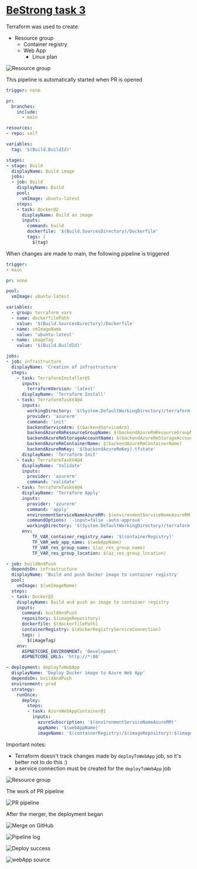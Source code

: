# [BeStrong task 3](https://github.com/Liub0myr/uitware_BeStrong_task3/)

Terraform was used to create:
* Resource group
  * Container registry
  * Web App
    * Linux plan

![Resource group](images/resource-group.png)

This pipeline is automatically started when PR is opened

```yml
trigger: none

pr:
  branches:
    include:
      - main

resources:
- repo: self

variables:
  tag: '$(Build.BuildId)'

stages:
- stage: Build
  displayName: Build image
  jobs:
  - job: Build
    displayName: Build
    pool:
      vmImage: ubuntu-latest
    steps:
    - task: Docker@2
      displayName: Build an image
      inputs:
        command: build
        dockerfile: '$(Build.SourcesDirectory)/Dockerfile'
        tags: |
          $(tag)
```

When changes are made to main, the following pipeline is triggered

```yml
trigger:
- main

pr: none

pool:
  vmImage: ubuntu-latest

variables:
  - group: terraform_vars
  - name: dockerfilePath
    value: '$(Build.SourcesDirectory)/Dockerfile'
  - name: vmImageName
    value: 'ubuntu-latest'
  - name: imageTag
    value: '$(Build.BuildId)'

jobs:
- job: infrastructure
  displayName: 'Creation of infrastructure'
  steps:
    - task: TerraformInstaller@1
      inputs:
        terraformVersion: 'latest'
      displayName: 'Terraform Install'
    - task: TerraformTaskV4@4
      inputs:
        workingDirectory: '$(System.DefaultWorkingDirectory)/terraform'
        provider: 'azurerm'
        command: 'init'
        backendServiceArm: $(backendServiceArm)
        backendAzureRmResourceGroupName: $(backendAzureRmResourceGroupName)
        backendAzureRmStorageAccountName: $(backendAzureRmStorageAccountName)
        backendAzureRmContainerName: $(backendAzureRmContainerName)
        backendAzureRmKey: '$(backendAzureRmKey).tfstate'
      displayName: 'Terraform Init'
    - task: TerraformTaskV4@4
      displayName: 'Validate'
      inputs:
        provider: 'azurerm'
        command: 'validate'
    - task: TerraformTaskV4@4
      displayName: 'Terraform Apply'
      inputs:
        provider: 'azurerm'
        command: 'apply'
        environmentServiceNameAzureRM: $(environmentServiceNameAzureRM)
        commandOptions: '-input=false -auto-approve'
        workingDirectory: '$(System.DefaultWorkingDirectory)/terraform'
      env:
          TF_VAR_container_registry_name: '$(containerRegistry)'
          TF_VAR_web_app_name: $(webAppName)
          TF_VAR_res_group_name: $(az_res_group_name)
          TF_VAR_res_group_location: $(az_res_group_location)

- job: buildAndPush
  dependsOn: infrastructure
  displayName: 'Build and push Docker image to container registry'
  pool:
    vmImage: $(vmImageName)
  steps:
  - task: Docker@2
    displayName: Build and push an image to container registry
    inputs:
      command: buildAndPush
      repository: $(imageRepository)
      dockerfile: $(dockerfilePath)
      containerRegistry: $(dockerRegistryServiceConnection)
      tags: |
        $(imageTag)
    env:
      ASPNETCORE_ENVIRONMENT: 'Development'
      ASPNETCORE_URLS: 'http://*:80'

- deployment: deployToWebApp
  displayName: 'Deploy Docker image to Azure Web App'
  dependsOn: buildAndPush
  environment: prod
  strategy:
    runOnce:
      deploy:
        steps:
        - task: AzureWebAppContainer@1
          inputs:
            azureSubscription: '$(environmentServiceNameAzureRM)'
            appName: '$(webAppName)'
            imageName: '$(containerRegistry)/$(imageRepository):$(imageTag)'
```
Important notes:
* Terraform doesn't track changes made by `deployToWebApp` job, so it's better not to do this :)
* a service connection must be created for the `deployToWebApp` job

![Resource group](images/deployToWebApp-rights.png)

The work of PR pipeline

![PR pipeline](images/pr-gh.png)

After the merger, the deployment began

![Merge on GitHub](images/merge-gh.png)

![Pipeline log](images/merge-log.png)

![Deploy success](images/deploy-success.png)

![webApp source](images/webApp-source.png)